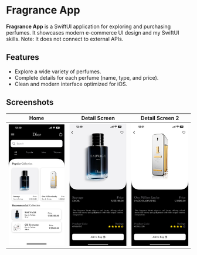 # Fragrance App

**Fragrance App** is a SwiftUI application for exploring and purchasing perfumes. It showcases modern e-commerce UI design and my SwiftUI skills. Note: It does not connect to external APIs.

## Features

- Explore a wide variety of perfumes.
- Complete details for each perfume (name, type, and price).
- Clean and modern interface optimized for iOS.


## Screenshots

| **Home** | **Detail Screen** | **Detail Screen 2** |
|:-----------------------:|:-----------------------:|:-----------------------:|
| <img src="./Screenshots/s1.png" width="200"> | <img src="./Screenshots/s2.png" width="200"> | <img src="./Screenshots/s3.jpeg" width="200"> |